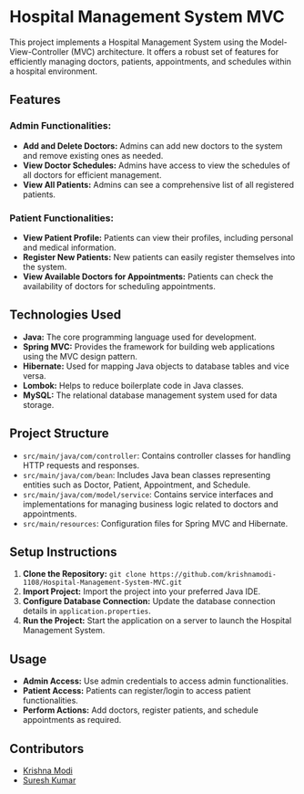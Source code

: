 # Hospital Management System MVC

This project implements a Hospital Management System using the Model-View-Controller (MVC) architecture. It offers a robust set of features for efficiently managing doctors, patients, appointments, and schedules within a hospital environment.

## Features

### Admin Functionalities:
- **Add and Delete Doctors:** Admins can add new doctors to the system and remove existing ones as needed.
- **View Doctor Schedules:** Admins have access to view the schedules of all doctors for efficient management.
- **View All Patients:** Admins can see a comprehensive list of all registered patients.

### Patient Functionalities:
- **View Patient Profile:** Patients can view their profiles, including personal and medical information.
- **Register New Patients:** New patients can easily register themselves into the system.
- **View Available Doctors for Appointments:** Patients can check the availability of doctors for scheduling appointments.

## Technologies Used
- **Java:** The core programming language used for development.
- **Spring MVC:** Provides the framework for building web applications using the MVC design pattern.
- **Hibernate:** Used for mapping Java objects to database tables and vice versa.
- **Lombok:** Helps to reduce boilerplate code in Java classes.
- **MySQL:** The relational database management system used for data storage.

## Project Structure
- `src/main/java/com/controller`: Contains controller classes for handling HTTP requests and responses.
- `src/main/java/com/bean`: Includes Java bean classes representing entities such as Doctor, Patient, Appointment, and Schedule.
- `src/main/java/com/model/service`: Contains service interfaces and implementations for managing business logic related to doctors and appointments.
- `src/main/resources`: Configuration files for Spring MVC and Hibernate.

## Setup Instructions
1. **Clone the Repository:** `git clone https://github.com/krishnamodi-1108/Hospital-Management-System-MVC.git`
2. **Import Project:** Import the project into your preferred Java IDE.
3. **Configure Database Connection:** Update the database connection details in `application.properties`.
4. **Run the Project:** Start the application on a server to launch the Hospital Management System.

## Usage
- **Admin Access:** Use admin credentials to access admin functionalities.
- **Patient Access:** Patients can register/login to access patient functionalities.
- **Perform Actions:** Add doctors, register patients, and schedule appointments as required.

## Contributors
- [Krishna Modi](https://github.com/krishnamodi-1108)
- [Suresh Kumar]()
